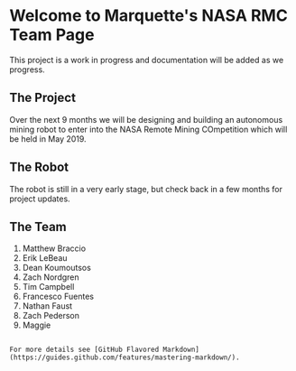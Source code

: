 # Welcome to Marquette's NASA RMC Team Page

This project is a work in progress and documentation will be added as we progress.

## The Project

Over the next 9 months we will be designing and building an autonomous mining robot to enter into the NASA Remote Mining COmpetition which will be held in May 2019. 

## The Robot

The robot is still in a very early stage, but check back in a few months for project updates.

## The Team

1. Matthew Braccio
2. Erik LeBeau
3. Dean Koumoutsos
4. Zach Nordgren
5. Tim Campbell
6. Francesco Fuentes
7. Nathan Faust
9. Zach Pederson
10. Maggie

```

For more details see [GitHub Flavored Markdown](https://guides.github.com/features/mastering-markdown/).

